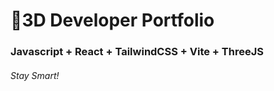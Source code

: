# 🚀3D Developer Portfolio

### Javascript + React + TailwindCSS + Vite + ThreeJS
###### Stay Smart!

